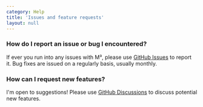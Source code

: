 ```yaml
---
category: Help
title: 'Issues and feature requests'
layout: null
---
```


### How do I report an issue or bug I encountered?

If ever you run into any issues with M³, please use <a href="https://github.com/sircharlo/meeting-media-manager/issues/new?labels=bug,from+app&template=bug_report.md" target="_blank">GitHub Issues</a> to report it. Bug fixes are issued on a regularly basis, usually monthly.

### How can I request new features?

I'm open to suggestions! Please use <a href="https://github.com/sircharlo/meeting-media-manager/discussions" target="_blank">GitHub Discussions</a> to discuss potential new features.
